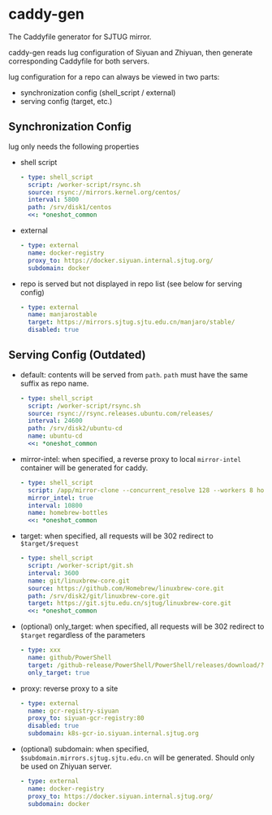 # caddy-gen

The Caddyfile generator for SJTUG mirror.

caddy-gen reads lug configuration of Siyuan and Zhiyuan, then generate
corresponding Caddyfile for both servers.

lug configuration for a repo can always be viewed in two parts:
* synchronization config (shell_script / external)
* serving config (target, etc.)

## Synchronization Config

lug only needs the following properties

* shell script
  ```yaml
  - type: shell_script
    script: /worker-script/rsync.sh
    source: rsync://mirrors.kernel.org/centos/
    interval: 5800
    path: /srv/disk1/centos
    <<: *oneshot_common
  ```
* external
  ```yaml
  - type: external
    name: docker-registry
    proxy_to: https://docker.siyuan.internal.sjtug.org/
    subdomain: docker
  ```
* repo is served but not displayed in repo list (see below for serving config)
  ```yaml
  - type: external
    name: manjarostable
    target: https://mirrors.sjtug.sjtu.edu.cn/manjaro/stable/
    disabled: true
  ```

## Serving Config (Outdated)

* default: contents will be served from `path`. `path` must have the same suffix as repo name.
  ```yaml
  - type: shell_script
    script: /worker-script/rsync.sh
    source: rsync://rsync.releases.ubuntu.com/releases/
    interval: 24600
    path: /srv/disk2/ubuntu-cd
    name: ubuntu-cd
    <<: *oneshot_common
  ```
* mirror-intel: when specified, a reverse proxy to local `mirror-intel` container will be generated for caddy.
  ```yaml
  - type: shell_script
    script: /app/mirror-clone --concurrent_resolve 128 --workers 8 homebrew_bottles --target http://siyuan-mirror-intel:8000/homebrew-bottles
    mirror_intel: true
    interval: 10800
    name: homebrew-bottles
    <<: *oneshot_common
  ```
* target: when specified, all requests will be 302 redirect to `$target/$request`
  ```yaml
  - type: shell_script
    script: /worker-script/git.sh
    interval: 3600
    name: git/linuxbrew-core.git
    source: https://github.com/Homebrew/linuxbrew-core.git
    path: /srv/disk2/git/linuxbrew-core.git
    target: https://git.sjtu.edu.cn/sjtug/linuxbrew-core.git
    <<: *oneshot_common
  ```
* (optional) only_target: when specified, all requests will be 302 redirect to `$target` regardless of the parameters
  ```yaml
  - type: xxx
    name: github/PowerShell
    target: /github-release/PowerShell/PowerShell/releases/download/?mirror_intel_list
    only_target: true
  ```
* proxy: reverse proxy to a site
  ```yaml
  - type: external
    name: gcr-registry-siyuan
    proxy_to: siyuan-gcr-registry:80
    disabled: true
    subdomain: k8s-gcr-io.siyuan.internal.sjtug.org
  ```
* (optional) subdomain: when specified, `$subdomain.mirrors.sjtug.sjtu.edu.cn` will be generated. Should only be used on Zhiyuan server.
  ```yaml
  - type: external
    name: docker-registry
    proxy_to: https://docker.siyuan.internal.sjtug.org/
    subdomain: docker
  ```
